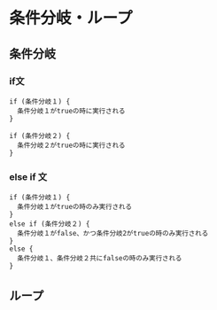 # 条件分岐・ループ
## 条件分岐
### if文
```
if (条件分岐１) {
  条件分岐１がtrueの時に実行される
}

if (条件分岐２) {
  条件分岐２がtrueの時に実行される
}
```
### else if 文
```
if (条件分岐１) {
  条件分岐１がtrueの時のみ実行される
}
else if (条件分岐２) {
  条件分岐１がfalse、かつ条件分岐2がtrueの時のみ実行される
}
else {
  条件分岐１、条件分岐２共にfalseの時のみ実行される
}
```

## ループ
